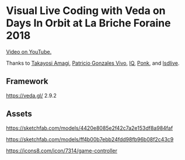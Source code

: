 # Visual Live Coding with Veda on Days In Orbit at La Briche Foraine 2018

[Video on YouTube.](https://youtu.be/-SlSkRueXmw)

Thanks to [Takayosi Amagi](https://github.com/fand/), [Patricio Gonzales Vivo](https://github.com/patriciogonzalezvivo), [IQ](http://iquilezles.org), [Ponk](https://github.com/leon196/), and [lsdlive](https://github.com/theotime).

## Framework

<https://veda.gl/> 2.9.2

## Assets

<https://sketchfab.com/models/4420e8085e2f42c7a2e153df8a984faf>

<https://sketchfab.com/models/ff4b00b7ebb24fdd98fb96b08f2c43c9>

<https://icons8.com/icon/7314/game-controller>
